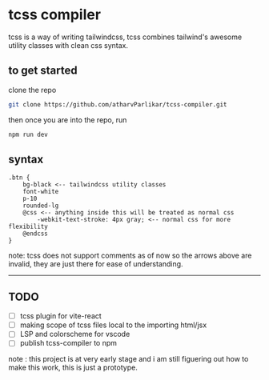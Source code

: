 # tcss compiler

tcss is a way of writing tailwindcss, tcss combines tailwind's awesome utility classes with clean css syntax.

## to get started

clone the repo

```bash
git clone https://github.com/atharvParlikar/tcss-compiler.git
```
then once you are into the repo, run

```bash
npm run dev
```

## syntax

```
.btn {
    bg-black <-- tailwindcss utility classes
    font-white
    p-10
    rounded-lg
    @css <-- anything inside this will be treated as normal css
        -webkit-text-stroke: 4px gray; <-- normal css for more flexibility
    @endcss
}
```
note: tcss does not support comments as of now so the arrows above are invalid, they are just there for ease of understanding.

---
## TODO
- [ ] tcss plugin for vite-react
- [ ] making scope of tcss files local to the importing html/jsx
- [ ] LSP and colorscheme for vscode
- [ ] publish tcss-compiler to npm

note : this project is at very early stage and i am still figuering out how to make this work, this is just a prototype.


